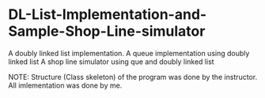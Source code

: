 # DL-List-Implementation-and-Sample-Shop-Line-simulator

A doubly linked list implementation.
A queue implementation using doubly linked list
A shop line simulator using que and doubly linked list

NOTE: Structure (Class skeleton) of the program was done by the instructor.
All imlementation was done by me.
